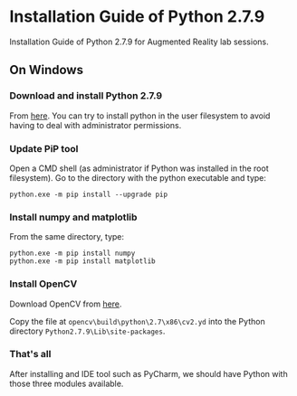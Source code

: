 # Installation Guide of Python 2.7.9

Installation Guide of Python 2.7.9 for Augmented Reality lab sessions.

## On Windows

### Download and install Python 2.7.9

From [here](https://www.python.org/downloads/release/python-279). You can try to install python in the user filesystem to avoid having to deal with administrator permissions.

### Update PiP tool

Open a CMD shell (as administrator if Python was installed in the root filesystem). Go to the directory with the python executable and type:

```
python.exe -m pip install --upgrade pip
```

### Install numpy and matplotlib

From the same directory, type:

```
python.exe -m pip install numpy
python.exe -m pip install matplotlib
```

### Install OpenCV

Download OpenCV from [here](https://sourceforge.net/projects/opencvlibrary/files/opencv-win).

Copy the file at `opencv\build\python\2.7\x86\cv2.yd` into the Python directory `Python2.7.9\Lib\site-packages`.

### That's all

After installing and IDE tool such as PyCharm, we should have Python with those three modules available.
